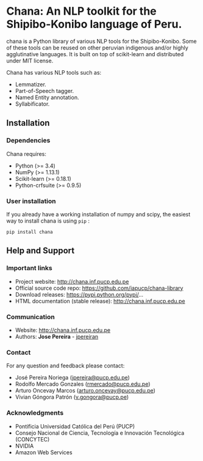 # Chana: An NLP toolkit for the Shipibo-Konibo language of Peru.

chana is a Python library of various NLP tools for the Shipibo-Konibo. 
Some of these tools can be reused on other peruvian indigenous and/or highly agglutinative languages. 
It is built on top of scikit-learn and distributed under MIT license.

Chana has various NLP tools such as:

* Lemmatizer.
* Part-of-Speech tagger. 
* Named Entity annotation.
* Syllabificator.


## Installation

### Dependencies

Chana requires:

- Python (>= 3.4)
- NumPy (>= 1.13.1)
- Scikit-learn (>= 0.18.1)
- Python-crfsuite (>= 0.9.5)


### User installation

If you already have a working installation of numpy and scipy,
the easiest way to install chana is using ``pip`` :

```
pip install chana
```


## Help and Support

### Important links

- Project website: http://chana.inf.pucp.edu.pe
- Official source code repo: https://github.com/iapucp/chana-library
- Download releases: https://pypi.python.org/pypi/...
- HTML documentation (stable release): http://chana.inf.pucp.edu.pe

### Communication

- Website: http://chana.inf.pucp.edu.pe
- Authors: **Jose Pereira** - [jpereiran](https://github.com/jpereiran)


### Contact

For any question and feedback please contact:

- José Pereira Noriega (jpereira@pucp.edu.pe)
- Rodolfo Mercado Gonzales (rmercado@pucp.edu.pe)
- Arturo Oncevay Marcos (arturo.oncevay@pucp.edu.pe)
- Vivian Góngora Patrón (v.gongora@pucp.pe)

### Acknowledgments

- Pontificia Universidad Católica del Perú (PUCP) 
- Consejo Nacional de Ciencia, Tecnología e Innovación Tecnológica (CONCYTEC)
- NVIDIA
- Amazon Web Services

